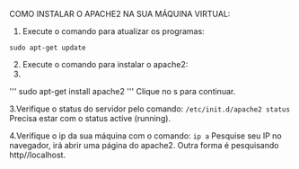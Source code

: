 COMO INSTALAR O APACHE2 NA SUA MÁQUINA VIRTUAL:

1. Execute o comando para atualizar os programas:

<pre><code>sudo apt-get update</code></pre>

2. Execute o comando para instalar o apache2:
3. 
'''
sudo apt-get install apache2
'''
Clique no s para continuar.


3.Verifique o status do servidor pelo comando:
<code>/etc/init.d/apache2 status</code>
Precisa estar com o status active (running).

4.Verifique o ip da sua máquina com o comando:
<code>ip a</code>
Pesquise seu IP no navegador, irá abrir uma página do apache2.
Outra forma é pesquisando http//localhost.
